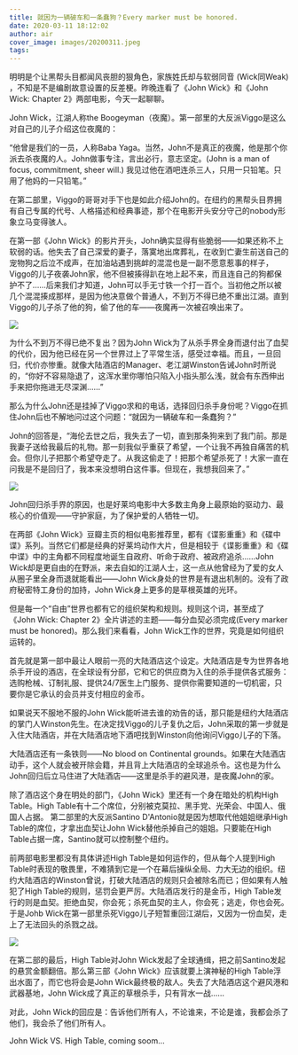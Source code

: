 ```yaml
---
title: 就因为一辆破车和一条蠢狗？Every marker must be honored.
date: 2020-03-11 18:12:02
author: air
cover_image: images/20200311.jpeg
tags:
---
```

明明是个让黑帮头目都闻风丧胆的狠角色，家族姓氏却与软弱同音 (Wick同Weak) ，不知是不是编剧故意设置的反差梗。昨晚连看了《John Wick》和《John Wick: Chapter 2》两部电影，今天一起聊聊。

John Wick，江湖人称the Boogeyman（夜魔）。第一部里的大反派Viggo是这么对自己的儿子介绍这位夜魔的：

“他曾是我们的一员，人称Baba Yaga。当然，John不是真正的夜魔，他是那个你派去杀夜魔的人。John做事专注，言出必行，意志坚定。(John is a man of focus, commitment, sheer will.) 我见过他在酒吧连杀三人，只用一只铅笔。只用了他妈的一只铅笔。”

在第二部里，Viggo的哥哥对手下也是如此介绍John的。在纽约的黑帮头目界拥有自己专属的代号、人格描述和经典事迹，那个在电影开头安分守己的nobody形象立马变得骇人。

在第一部《John Wick》的影片开头，John确实显得有些脆弱——如果还称不上软弱的话。他失去了自己深爱的妻子，落寞地出席葬礼，在收到亡妻生前送自己的宠物狗之后泣不成声，在加油站遇到挑衅的混混也是一副不愿意惹事的样子，Viggo的儿子夜袭John家，他不但被揍得趴在地上起不来，而且连自己的狗都保护不了……后来我们才知道，John可以手无寸铁一个打一百个。当初他之所以被几个混混揍成那样，是因为他决意做个普通人，不到万不得已绝不重出江湖。直到Viggo的儿子杀了他的狗，偷了他的车——夜魔再一次被召唤出来了。

<image src='/images/20200311-1.jpeg' class='img-fluid' /><br/>

为什么不到万不得已绝不复出？因为John Wick为了从杀手界全身而退付出了血契的代价，因为他已经在另一个世界过上了平常生活，感受过幸福。而且，一旦回归，代价亦惨重。就像大陆酒店的Manager、老江湖Winston告诫John时所说的，“你好不容易隐退了，这浑水里你哪怕只陷入小指头那么浅，就会有东西伸出手来把你拖进无尽深渊……”

那么为什么John还是挂掉了Viggo求和的电话，选择回归杀手身份呢？Viggo在抓住John后也不解地问过这个问题：“就因为一辆破车和一条蠢狗？”

John的回答是，“海伦去世之后，我失去了一切，直到那条狗来到了我门前。那是我妻子送给我最后的礼物。那一刻我似乎重获了希望，一个让我不再独自痛苦的机会。但你儿子把那个希望夺走了。从我这偷走了！把那个希望杀死了！大家一直在问我是不是回归了，我本来没想明白这件事。但现在，我想我回来了。”

<image src='/images/20200311-2.jpeg' class='img-fluid' /><br/>

John回归杀手界的原因，也是好莱坞电影中大多数主角身上最原始的驱动力、最核心的价值观——守护家庭，为了保护爱的人牺牲一切。

在两部《John Wick》豆瓣主页的相似电影推荐里，都有《谍影重重》和《碟中谍》系列。当然它们都是经典的好莱坞动作大片，但是相较于《谍影重重》和《碟中谍》中的主角都不同程度地诞生自政府、听命于政府、被政府追杀……John Wick却是更自由的在野派，来去自如的江湖人士，这一点从他曾经为了爱的女人从圈子里全身而退就能看出——John Wick身处的世界是有退出机制的。没有了政府秘密特工身份的加持，John Wick身上更多的是草根英雄的光环。

但是每一个“自由”世界也都有它的组织架构和规则。规则这个词，甚至成了《John Wick: Chapter 2》全片讲述的主题——每分血契必须完成(Every marker must be honored)。那么我们来看看，John Wick工作的世界，究竟是如何组织运转的。

首先就是第一部中最让人眼前一亮的大陆酒店这个设定。大陆酒店是专为世界各地杀手开设的酒店，在全球设有分部，它和它的供应商为入住的杀手提供各式服务：选购枪械、订制礼服、提供24/7医生上门服务、提供你需要知道的一切机密，只要你是它承认的会员并支付相应的金币。

如果说天不服地不服的John Wick能听进去谁的劝告的话，那只能是纽约大陆酒店的掌门人Winston先生。在决定找Viggo的儿子复仇之后，John采取的第一步就是入住大陆酒店，并在大陆酒店地下酒吧找到Winston向他询问Viggo儿子的下落。

大陆酒店还有一条铁则——No blood on Continental grounds。如果在大陆酒店动手，这个人就会被开除会籍，并且背上大陆酒店的全球追杀令。这也是为什么John回归后立马住进了大陆酒店——这里是杀手的避风港，是夜魔John的家。

除了酒店这个身在明处的部门，《John Wick》里还有一个身在暗处的机构High Table。High Table有十二个席位，分别被克莫拉、黑手党、光荣会、中国人、俄国人占据。 第二部里的大反派Santino D'Antonio就是因为想取代他姐姐继承High Table的席位，才拿出血契让John Wick替他杀掉自己的姐姐。只要能在High Table占据一席，Santino就可以控制整个纽约。

前两部电影里都没有具体讲述High Table是如何运作的，但从每个人提到High Table时表现的敬畏里，不难猜到它是一个在幕后操纵全局、力大无边的组织。纽约大陆酒店的Winston曾说，打破大陆酒店的规则只会被除名而已；但如果有人触犯了High Table的规则，惩罚会更严厉。大陆酒店发行的是金币，High Table发行的则是血契。拒绝血契，你会死；杀死血契的主人，你会死；逃走，你也会死。于是Johb Wick在第一部里杀死Viggo儿子短暂重回江湖后，又因为一份血契，走上了无法回头的杀戮之战。

<image src='/images/20200311-3.jpeg' class='img-fluid' /><br/>

在第二部的最后，High Table对John Wick发起了全球通缉，把之前Santino发起的悬赏金额翻倍。那么第三部《John Wick》应该就要上演神秘的High Table浮出水面了，而它也将会是John Wick最终极的敌人。失去了大陆酒店这个避风港和武器基地，John Wick成了真正的草根杀手，只有背水一战……

对此，John Wick的回应是：告诉他们所有人，不论谁来，不论是谁，我都会杀了他们，我会杀了他们所有人。

John Wick VS. High Table, coming soom...
